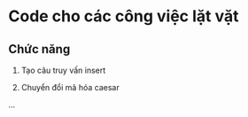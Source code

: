 # Code cho các công việc lặt vặt

## Chức năng

1. Tạo câu truy vấn insert

2. Chuyển đổi mã hóa caesar

...